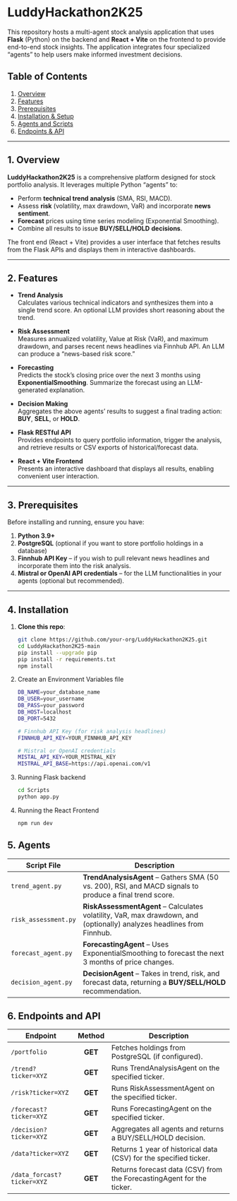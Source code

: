 # LuddyHackathon2K25

This repository hosts a multi-agent stock analysis application that uses **Flask** (Python) on the backend and **React + Vite** on the frontend to provide end-to-end stock insights. The application integrates four specialized “agents” to help users make informed investment decisions.

## Table of Contents

1. [Overview](#overview)  
2. [Features](#features)  
3. [Prerequisites](#prerequisites)  
4. [Installation & Setup](#installation)
5. [Agents and Scripts](#Agents)
6. [Endpoints & API](#Endpoints)

---

## 1. Overview

**LuddyHackathon2K25** is a comprehensive platform designed for stock portfolio analysis. It leverages multiple Python “agents” to:

- Perform **technical trend analysis** (SMA, RSI, MACD).  
- Assess **risk** (volatility, max drawdown, VaR) and incorporate **news sentiment**.  
- **Forecast** prices using time series modeling (Exponential Smoothing).  
- Combine all results to issue **BUY/SELL/HOLD** **decisions**.

The front end (React + Vite) provides a user interface that fetches results from the Flask APIs and displays them in interactive dashboards.

---

## 2. Features

- **Trend Analysis**  
  Calculates various technical indicators and synthesizes them into a single trend score. An optional LLM provides short reasoning about the trend.

- **Risk Assessment**  
  Measures annualized volatility, Value at Risk (VaR), and maximum drawdown, and parses recent news headlines via Finnhub API. An LLM can produce a “news-based risk score.”

- **Forecasting**  
  Predicts the stock’s closing price over the next 3 months using **ExponentialSmoothing**. Summarize the forecast using an LLM-generated explanation.

- **Decision Making**  
  Aggregates the above agents’ results to suggest a final trading action: **BUY**, **SELL**, or **HOLD**.

- **Flask RESTful API**  
  Provides endpoints to query portfolio information, trigger the analysis, and retrieve results or CSV exports of historical/forecast data.

- **React + Vite Frontend**  
  Presents an interactive dashboard that displays all results, enabling convenient user interaction.

---

## 3. Prerequisites

Before installing and running, ensure you have:

1. **Python 3.9+**  
2. **PostgreSQL** (optional if you want to store portfolio holdings in a database)  
4. **Finnhub API Key** – if you wish to pull relevant news headlines and incorporate them into the risk analysis.  
5. **Mistral or OpenAI API credentials** – for the LLM functionalities in your agents (optional but recommended).

---

## 4. Installation

1. **Clone this repo**:

   ```bash
   git clone https://github.com/your-org/LuddyHackathon2K25.git
   cd LuddyHackathon2K25-main
   pip install --upgrade pip
   pip install -r requirements.txt
   npm install

2. Create an Environment Variables file

   ```bash
   DB_NAME=your_database_name
   DB_USER=your_username
   DB_PASS=your_password
   DB_HOST=localhost
   DB_PORT=5432
   
   # Finnhub API Key (for risk analysis headlines)
   FINNHUB_API_KEY=YOUR_FINNHUB_API_KEY
   
   # Mistral or OpenAI credentials
   MISTAL_API_KEY=YOUR_MISTRAL_KEY
   MISTRAL_API_BASE=https://api.openai.com/v1

3. Running Flask backend

   ```bash
   cd Scripts
   python app.py
   
4. Running the React Frontend

   ```bash
   npm run dev

<a name="agents"></a>
## 5. Agents
| **Script File**       | **Description**                                                                                                   |
|-----------------------|-------------------------------------------------------------------------------------------------------------------|
| `trend_agent.py`      | **TrendAnalysisAgent** – Gathers SMA (50 vs. 200), RSI, and MACD signals to produce a final trend score.           |
| `risk_assessment.py`  | **RiskAssessmentAgent** – Calculates volatility, VaR, max drawdown, and (optionally) analyzes headlines from Finnhub. |
| `forecast_agent.py`   | **ForecastingAgent** – Uses ExponentialSmoothing to forecast the next 3 months of price changes.                   |
| `decision_agent.py`   | **DecisionAgent** – Takes in trend, risk, and forecast data, returning a **BUY/SELL/HOLD** recommendation.         |


## 6. Endpoints and API

| **Endpoint**                | **Method** | **Description**                                                                                          |
|-----------------------------|:---------:|----------------------------------------------------------------------------------------------------------|
| `/portfolio`               | **GET**    | Fetches holdings from PostgreSQL (if configured).                                                        |
| `/trend?ticker=XYZ`        | **GET**    | Runs TrendAnalysisAgent on the specified ticker.                                                         |
| `/risk?ticker=XYZ`         | **GET**    | Runs RiskAssessmentAgent on the specified ticker.                                                        |
| `/forecast?ticker=XYZ`     | **GET**    | Runs ForecastingAgent on the specified ticker.                                                           |
| `/decision?ticker=XYZ`     | **GET**    | Aggregates all agents and returns a BUY/SELL/HOLD decision.                                              |
| `/data?ticker=XYZ`         | **GET**    | Returns 1 year of historical data (CSV) for the specified ticker.                                        |
| `/data_forcast?ticker=XYZ` | **GET**    | Returns forecast data (CSV) from the ForecastingAgent for the ticker.                                    |



